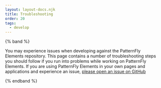 ```yaml
---
layout: layout-docs.njk
title: Troubleshooting
order: 20
tags:
  - develop
---
```


{% band %}

You may experience issues when developing against the PatternFly Elements repository.
This page contains a number of troubleshooting steps you should follow if you run into problems while working on PatternFly Elements.
If you are using PatternFly Elements in your own pages and applications and experience an issue, [please open an issue on GitHub](https://github.com/patternfly/patternfly-elements/issues)

{% endband %}